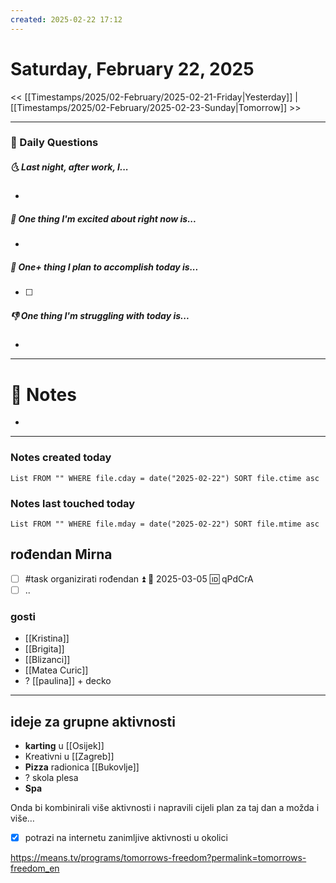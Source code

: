 ```yaml
---
created: 2025-02-22 17:12
---
```

# Saturday, February 22, 2025

<< [[Timestamps/2025/02-February/2025-02-21-Friday|Yesterday]] | [[Timestamps/2025/02-February/2025-02-23-Sunday|Tomorrow]] >>

---
### 📅 Daily Questions
##### 🌜 Last night, after work, I...
- 

##### 🙌 One thing I'm excited about right now is...
- 

##### 🚀 One+ thing I plan to accomplish today is...
- [ ] 

##### 👎 One thing I'm struggling with today is...
- 

---
# 📝 Notes
- 

---
### Notes created today
```dataview
List FROM "" WHERE file.cday = date("2025-02-22") SORT file.ctime asc
```

### Notes last touched today
```dataview
List FROM "" WHERE file.mday = date("2025-02-22") SORT file.mtime asc
```



## rođendan Mirna

- [ ] #task organizirati rođendan ⏫ 📅 2025-03-05 🆔 qPdCrA
- [ ] ..

### gosti 
- [[Kristina]]
- [[Brigita]]
- [[Blizanci]]
- [[Matea Curic]]
- ? [[paulina]] + decko
___
## ideje za grupne aktivnosti 

- **karting** u [[Osijek]]
- Kreativni u [[Zagreb]]
- **Pizza** radionica [[Bukovlje]]
- ? skola plesa
- **Spa** 

Onda bi kombinirali više aktivnosti i napravili cijeli plan za taj dan a možda i više…

- [x] potrazi  na internetu zanimljive aktivnosti u okolici


https://means.tv/programs/tomorrows-freedom?permalink=tomorrows-freedom_en
